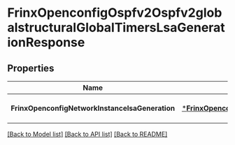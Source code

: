 # FrinxOpenconfigOspfv2Ospfv2globalstructuralGlobalTimersLsaGenerationResponse

## Properties
Name | Type | Description | Notes
------------ | ------------- | ------------- | -------------
**FrinxOpenconfigNetworkInstancelsaGeneration** | [***FrinxOpenconfigOspfv2Ospfv2globalstructuralGlobalTimersLsaGeneration**](frinx.openconfig.ospfv2.ospfv2globalstructural.global.timers.LsaGeneration.md) |  | [optional] [default to null]

[[Back to Model list]](../README.md#documentation-for-models) [[Back to API list]](../README.md#documentation-for-api-endpoints) [[Back to README]](../README.md)


